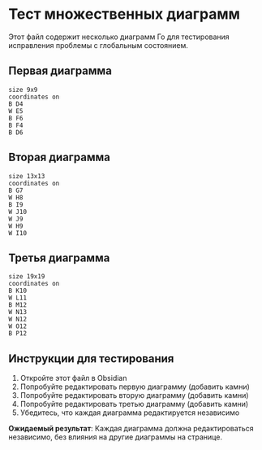 # Тест множественных диаграмм

Этот файл содержит несколько диаграмм Го для тестирования исправления проблемы с глобальным состоянием.

## Первая диаграмма

```goboard
size 9x9
coordinates on
B D4
W E5
B F6
B F4
B D6
```

## Вторая диаграмма

```goboard
size 13x13
coordinates on
B G7
W H8
B I9
W J10
W J9
W H9
W I10
```

## Третья диаграмма

```goboard
size 19x19
coordinates on
B K10
W L11
B M12
W N13
W N12
W O12
B P12
```

## Инструкции для тестирования

1. Откройте этот файл в Obsidian
2. Попробуйте редактировать первую диаграмму (добавить камни)
3. Попробуйте редактировать вторую диаграмму (добавить камни)
4. Попробуйте редактировать третью диаграмму (добавить камни)
5. Убедитесь, что каждая диаграмма редактируется независимо

**Ожидаемый результат**: Каждая диаграмма должна редактироваться независимо, без влияния на другие диаграммы на странице.
